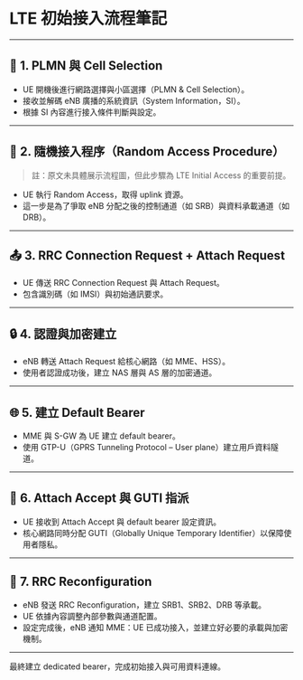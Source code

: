 # LTE 初始接入流程筆記

---

## 📶 1. PLMN 與 Cell Selection

- UE 開機後進行網路選擇與小區選擇（PLMN & Cell Selection）。
- 接收並解碼 eNB 廣播的系統資訊（System Information，SI）。
- 根據 SI 內容進行接入條件判斷與設定。

---

## 📡 2. 隨機接入程序（Random Access Procedure）

> 註：原文未具體展示流程圖，但此步驟為 LTE Initial Access 的重要前提。

- UE 執行 Random Access，取得 uplink 資源。
- 這一步是為了爭取 eNB 分配之後的控制通道（如 SRB）與資料承載通道（如 DRB）。

---

## 📤 3. RRC Connection Request + Attach Request

- UE 傳送 RRC Connection Request 與 Attach Request。
- 包含識別碼（如 IMSI）與初始通訊要求。

---

## 🔒 4. 認證與加密建立

- eNB 轉送 Attach Request 給核心網路（如 MME、HSS）。
- 使用者認證成功後，建立 NAS 層與 AS 層的加密通道。

---

## 🌐 5. 建立 Default Bearer

- MME 與 S-GW 為 UE 建立 default bearer。
- 使用 GTP-U（GPRS Tunneling Protocol – User plane）建立用戶資料隧道。

---

## 📩 6. Attach Accept 與 GUTI 指派

- UE 接收到 Attach Accept 與 default bearer 設定資訊。
- 核心網路同時分配 GUTI（Globally Unique Temporary Identifier）以保障使用者隱私。

---

## 🔧 7. RRC Reconfiguration

- eNB 發送 RRC Reconfiguration，建立 SRB1、SRB2、DRB 等承載。
- UE 依據內容調整內部參數與通道配置。
- 設定完成後，eNB 通知 MME：UE 已成功接入，並建立好必要的承載與加密機制。

---



最終建立 dedicated bearer，完成初始接入與可用資料連線。

